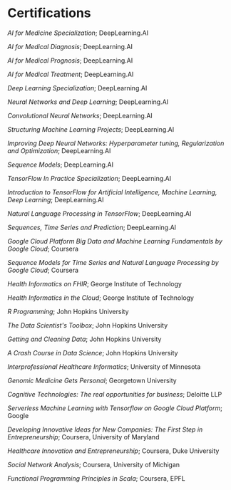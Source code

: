 # Certifications

*AI for Medicine Specialization*;
    DeepLearning.AI

*AI for Medical Diagnosis*;
    DeepLearning.AI

*AI for Medical Prognosis*;
    DeepLearning.AI

*AI for Medical Treatment*;
    DeepLearning.AI

*Deep Learning Specialization*;
    DeepLearning.AI

*Neural Networks and Deep Learning*;
    DeepLearning.AI

*Convolutional Neural Networks*;
    DeepLearning.AI

*Structuring Machine Learning Projects*;
    DeepLearning.AI

*Improving Deep Neural Networks:  Hyperparameter tuning, Regularization and Optimization*;
    DeepLearning.AI

*Sequence Models*;
    DeepLearning.AI

*TensorFlow In Practice Specialization*;
    DeepLearning.AI

*Introduction to TensorFlow for Artificial Intelligence, Machine Learning, Deep Learning*;
    DeepLearning.AI

*Natural Language Processing in TensorFlow*;
    DeepLearning.AI

*Sequences, Time Series and Prediction*;
    DeepLearning.AI

*Google Cloud Platform Big Data and Machine Learning Fundamentals by Google Cloud*;
    Coursera

*Sequence Models for Time Series and Natural Language Processing by Google Cloud*;
    Coursera

*Health Informatics on FHIR*;
    George Institute of Technology

*Health Informatics in the Cloud*;
    George Institute of Technology

*R Programming*;
    John Hopkins University

*The Data Scientist's Toolbox*;
    John Hopkins University

*Getting and Cleaning Data*;
    John Hopkins University

*A Crash Course in Data Science*;
    John Hopkins University

*Interprofessional Healthcare Informatics*;
    University of Minnesota

*Genomic Medicine Gets Personal*;
    Georgetown University

*Cognitive Technologies: The real opportunities for business*;
    Deloitte LLP

*Serverless Machine Learning with Tensorflow on Google Cloud Platform*;
    Google

*Developing Innovative Ideas for New Companies: The First Step in Entrepreneurship*;
    Coursera, University of Maryland

*Healthcare Innovation and Entrepreneurship*;
    Coursera, Duke University

*Social Network Analysis*;
    Coursera, University of Michigan

*Functional Programming Principles in Scala*;
    Coursera, EPFL
